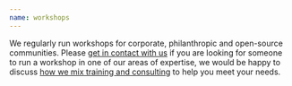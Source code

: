 ```yaml
---
name: workshops
---
```


We regularly run workshops for corporate, philanthropic and open-source communities.
Please [get in contact with us](/contact) if you are looking for someone to run a workshop in one of our areas of expertise, we would be happy to discuss [how we mix training and consulting](/services/consulting-and-training) to help you meet your needs.
